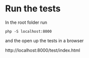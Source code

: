 # Run the tests

In the root folder run

    php -S localhost:8000

and the open up the tests in a browser

http://localhost:8000/test/index.html
